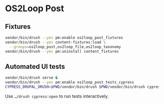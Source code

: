 # OS2Loop Post

## Fixtures

```sh
vendor/bin/drush --yes pm:enable os2loop_post_fixtures
vendor/bin/drush --yes content-fixtures:load \
  --groups=os2loop_post,os2loop_file,os2loop_taxonomy
vendor/bin/drush --yes pm:uninstall content_fixtures
```

## Automated UI tests

```sh
vendor/bin/drush serve &
vendor/bin/drush --yes pm:enable os2loop_post_tests_cypress
CYPRESS_DRUPAL_DRUSH=$PWD/vendor/bin/drush $PWD/vendor/bin/drush cypress:run os2loop_post_tests_cypress
```

Use `…/drush cypress:open` to run tests interactively.
